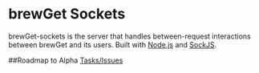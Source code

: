 brewGet Sockets
===

brewGet-sockets is the server that handles between-request interactions between brewGet and its users. Built with [Node.js](https://nodejs.org/) and [SockJS](https://github.com/sockjs).

##Roadmap to Alpha
[Tasks/Issues](https://docs.google.com/spreadsheet/ccc?key=0An_WvOoahndNdDlnTm40S1YwWkVwRldRMUVoNW52cUE&usp=sharing)
